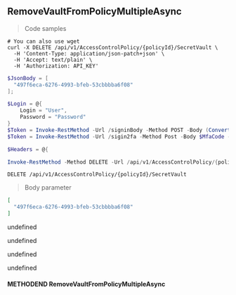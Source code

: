 
## RemoveVaultFromPolicyMultipleAsync

<a id="opIdRemoveVaultFromPolicyMultipleAsync"></a>

> Code samples

```shell
# You can also use wget
curl -X DELETE /api/v1/AccessControlPolicy/{policyId}/SecretVault \
  -H 'Content-Type: application/json-patch+json' \
  -H 'Accept: text/plain' \
  -H 'Authorization: API_KEY'

```

```powershell
$JsonBody = [
  "497f6eca-6276-4993-bfeb-53cbbbba6f08"
];

$Login = @{
    Login = "User",
    Password = "Password"
}
$Token = Invoke-RestMethod -Url /signinBody -Method POST -Body (ConvertTo-Json $Login)
$Token = Invoke-RestMethod -Url /sigin2fa -Method Post -Body $MfaCode -Headers @{Authorization: "Bearer $Token"}

$Headers = @{

Invoke-RestMethod -Method DELETE -Url /api/v1/AccessControlPolicy/{policyId}/SecretVault -ContentType application/json-patch+json -Body $JsonBody
```

`DELETE /api/v1/AccessControlPolicy/{policyId}/SecretVault`

> Body parameter

```json
[
  "497f6eca-6276-4993-bfeb-53cbbbba6f08"
]
```

undefined

undefined

undefined

undefined

#### METHODEND RemoveVaultFromPolicyMultipleAsync

